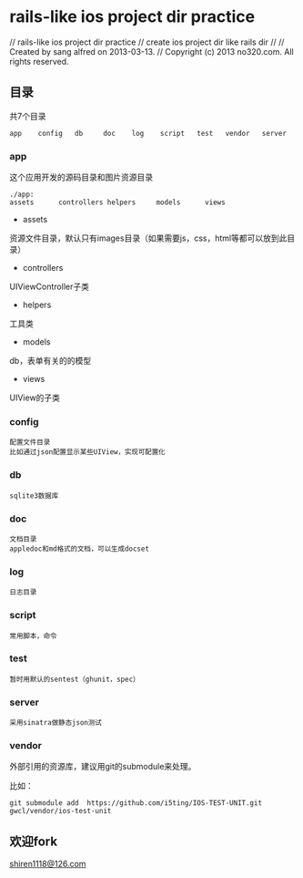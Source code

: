 
# rails-like ios project dir practice

//  rails-like ios project dir practice
//  create ios project dir like rails dir
//
//  Created by sang alfred on 2013-03-13.
//  Copyright (c) 2013 no320.com. All rights reserved.


## 目录

共7个目录

	app    config   db     doc    log    script   test   vendor   server
	

### app    
这个应用开发的源码目录和图片资源目录

	./app:
	assets      controllers helpers     models      views


- assets  
  
资源文件目录，默认只有images目录（如果需要js，css，html等都可以放到此目录）

- controllers 

UIViewController子类

- helpers     

工具类

- models      

db，表单有关的的模型

- views

UIView的子类


### config

	配置文件目录
	比如通过json配置显示某些UIView，实现可配置化
   
### db

	sqlite3数据库
     
### doc    

	文档目录
	appledoc和md格式的文档，可以生成docset

### log    

	日志目录


### script   

	常用脚本，命令


### test   

	暂时用默认的sentest（ghunit，spec）


### server

	采用sinatra做静态json测试


### vendor
外部引用的资源库，建议用git的submodule来处理。

比如：

	git submodule add  https://github.com/i5ting/IOS-TEST-UNIT.git gwcl/vendor/ios-test-unit



## 欢迎fork

shiren1118@126.com

